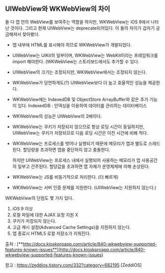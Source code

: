 ## UIWebView와 WKWebView의 차이

둘 다 앱 안의 WebView를 보여주는 역할을 하지만, WKWebView는 iOS 8에서 나타난 것이다.
그리고 현재 UIWebView는 deprecate되어있다.
이 둘의 차이가 갑자기 궁금해져서 찾아봤다.



- 앱 내부에 HTML를 표시해야 하므로 WKWebView가 개발되었다.

- UIWebView는 UIKit의 일부이며, WKWebView는 WebKit이라는 프레임워크를 import 해야한다. (WKWebView는 스토리보드에서도 추가할 수 있다.

- UIWebView의 크기는 조정되지만, WKWebView에서는 조정되지 않는다.

- WKWebView가 당연하게도(?) UIWebView보다 더 높고 효율적인 성능을 제공한다.

- WKWebView에는 IndexedDB 및 ObjectStore ArrayBuffer와 같은 추가 기능이 있다.
  IndexedDB : 인덱싱을 이용하여 데이터를 관리하는 데이터베이스

- WKWebView의 성능은 UIWebView의 2배이다.

- WKWebView는 쿠키가 저장되지 않으므로 항상 로딩 시간이 동일하지만, UIWebView는 쿠키가 저장되므로 다음 로딩 시간은 이전 시간에 비해 적다.

- WKWebView는 프로세스를 벗어나 실행되기 때문에 메모리가 앱과 별도로 스레드된다.
  할당량을 초과하면 앱을 중단하지 않고 충돌한다.

  하지만 UIWebView는 프로세스 내에서 실행되어 사용하는 메모리가 앱 사용공간의 일부고 간주된다. 할당값을 초과하면 앱 자체가 운영체제에 의해 손상된다.

- WKWebView는 JS를 비동기적으로 처리한다. (더 빠르게)

- WKWebView는 서버 인증 문제를 지원한다. (UIWebView는 지원하지 않는다.)



WKWebView의 단점도 몇 가지 있다.

1. iOS 9 이상
2. 로컬 파일에 대한 AJAX 요청 지원 X
3. 쿠키가 저장되지 않는다.
4. 고급 캐시 설정(Advanced Cache Settings)을 지원하지 않는다.
5. 앱 종료시 HTML5 로컬 저장소가 지워진다.



출처 :  [**http://docs.kioskproapp.com/article/840-wkwebview-supported-features-known-issues**](http://docs.kioskproapp.com/article/840-wkwebview-supported-features-known-issues)

참고 :  https://zeddios.tistory.com/332?category=682195 [ZeddiOS]